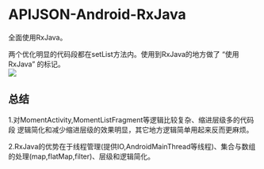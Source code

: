# APIJSON-Android-RxJava

全面使用RxJava。<br />

两个优化明显的代码段都在setList方法内。使用到RxJava的地方做了 “使用RxJava” 的标记。<br />
![](http://images.cnblogs.com/cnblogs_com/tommylemon/992090/o_APIJSON4RxJava.jpg) 

##  总结
1.对MomentActivity,MomentListFragment等逻辑比较复杂、缩进层级多的代码段 逻辑简化和减少缩进层级的效果明显，其它地方逻辑简单用起来反而更麻烦。<br />

2.RxJava的优势在于线程管理(提供IO,AndroidMainThread等线程)、集合与数组的处理(map,flatMap,filter)、层级和逻辑简化。
